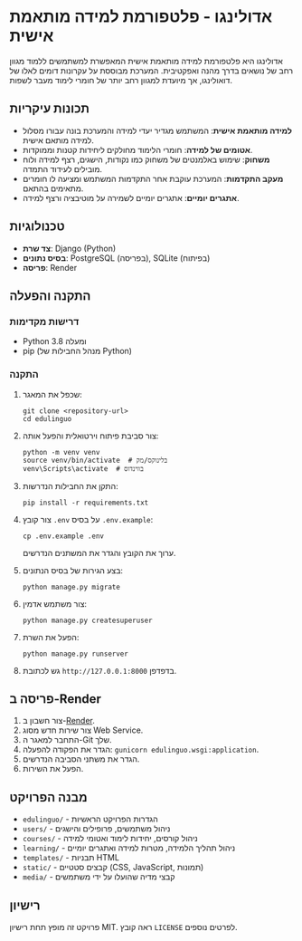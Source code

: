 # אדולינגו - פלטפורמת למידה מותאמת אישית

אדולינגו היא פלטפורמת למידה מותאמת אישית המאפשרת למשתמשים ללמוד מגוון רחב של נושאים בדרך מהנה ואפקטיבית. המערכת מבוססת על עקרונות דומים לאלו של דואולינגו, אך מיועדת למגוון רחב יותר של חומרי לימוד מעבר לשפות.

## תכונות עיקריות

- **למידה מותאמת אישית**: המשתמש מגדיר יעדי למידה והמערכת בונה עבורו מסלול למידה מותאם אישית.
- **אטומים של למידה**: חומרי הלימוד מחולקים ליחידות קטנות וממוקדות.
- **משחוק**: שימוש באלמנטים של משחוק כמו נקודות, הישגים, רצף למידה ולוח מובילים לעידוד התמדה.
- **מעקב התקדמות**: המערכת עוקבת אחר התקדמות המשתמש ומציעה לו חומרים מתאימים בהתאם.
- **אתגרים יומיים**: אתגרים יומיים לשמירה על מוטיבציה ורצף למידה.

## טכנולוגיות

- **צד שרת**: Django (Python)
- **בסיס נתונים**: PostgreSQL (בפריסה), SQLite (בפיתוח)
- **פריסה**: Render

## התקנה והפעלה

### דרישות מקדימות

- Python 3.8 ומעלה
- pip (מנהל החבילות של Python)

### התקנה

1. שכפל את המאגר:
   ```
   git clone <repository-url>
   cd edulinguo
   ```

2. צור סביבת פיתוח וירטואלית והפעל אותה:
   ```
   python -m venv venv
   source venv/bin/activate  # בלינוקס/מק
   venv\Scripts\activate  # בווינדוס
   ```

3. התקן את החבילות הנדרשות:
   ```
   pip install -r requirements.txt
   ```

4. צור קובץ `.env` על בסיס `.env.example`:
   ```
   cp .env.example .env
   ```
   ערוך את הקובץ והגדר את המשתנים הנדרשים.

5. בצע הגירות של בסיס הנתונים:
   ```
   python manage.py migrate
   ```

6. צור משתמש אדמין:
   ```
   python manage.py createsuperuser
   ```

7. הפעל את השרת:
   ```
   python manage.py runserver
   ```

8. גש לכתובת `http://127.0.0.1:8000` בדפדפן.

## פריסה ב-Render

1. צור חשבון ב-[Render](https://render.com/).
2. צור שירות חדש מסוג Web Service.
3. התחבר למאגר ה-Git שלך.
4. הגדר את הפקודה להפעלה: `gunicorn edulinguo.wsgi:application`.
5. הגדר את משתני הסביבה הנדרשים.
6. הפעל את השירות.

## מבנה הפרויקט

- `edulinguo/` - הגדרות הפרויקט הראשיות
- `users/` - ניהול משתמשים, פרופילים והישגים
- `courses/` - ניהול קורסים, יחידות לימוד ואטומי למידה
- `learning/` - ניהול תהליך הלמידה, מטרות למידה ואתגרים יומיים
- `templates/` - תבניות HTML
- `static/` - קבצים סטטיים (CSS, JavaScript, תמונות)
- `media/` - קבצי מדיה שהועלו על ידי משתמשים

## רישיון

פרויקט זה מופץ תחת רישיון MIT. ראה קובץ `LICENSE` לפרטים נוספים. 